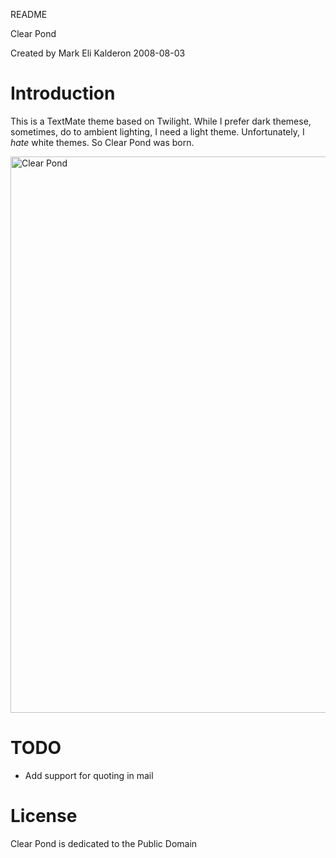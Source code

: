 README

Clear Pond

Created by Mark Eli Kalderon 2008-08-03

# Introduction

This is a TextMate theme based on Twilight. While I prefer dark themese, sometimes, do to ambient lighting, I need a light theme. Unfortunately, I *hate* white themes. So Clear Pond was born.

<a href="http://www.flickr.com/photos/philgeek/2728925809/" title="Clear Pond by PhilGeek23, on Flickr"><img src="http://farm4.static.flickr.com/3209/2728925809_c5d80e80db_o.jpg" width="613" height="890" alt="Clear Pond" /></a>

# TODO

* Add support for quoting in mail

# License

Clear Pond is dedicated to the Public Domain
